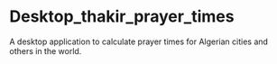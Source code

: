 # Desktop_thakir_prayer_times
A desktop application to calculate prayer times for Algerian cities and others in the world.




